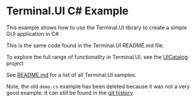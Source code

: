 # Terminal.UI C# Example

This example shows how to use the Terminal.UI library to create a simple GUI application in C#.

This is the same code found in the Terminal.UI README.md file.

To explore the full range of functionality in Terminal.UI, see the [UICatalog](../UICatalog) project

See [README.md](https://github.com/gui-cs/Terminal.Gui) for a list of all Terminal.UI samples.

Note, the old `demo.cs` example has been deleted because it was not a very good example. It can still be found in the [git history](https://github.com/gui-cs/Terminal.Gui/tree/v1.8.2).